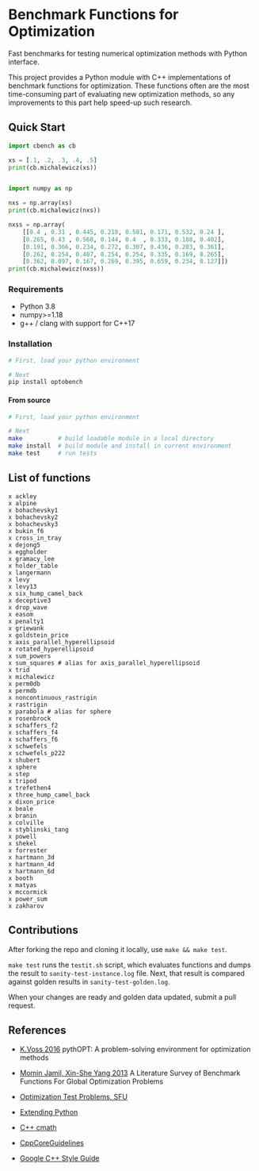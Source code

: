 # Benchmark Functions for Optimization

Fast benchmarks for testing numerical optimization methods with Python interface.

This project provides a Python module with C++ implementations of benchmark functions for optimization.
These functions often are the most time-consuming part of evaluating new
optimization methods, so any improvements to this part help speed-up such
research.


## Quick Start

```python
import cbench as cb

xs = [.1, .2, .3, .4, .5]
print(cb.michalewicz(xs))


import numpy as np

nxs = np.array(xs)
print(cb.michalewicz(nxs))

nxss = np.array(
    [[0.4 , 0.31 , 0.445, 0.218, 0.581, 0.171, 0.532, 0.24 ],
    [0.265, 0.43 , 0.568, 0.144, 0.4  , 0.333, 0.188, 0.402],
    [0.191, 0.366, 0.234, 0.272, 0.307, 0.436, 0.203, 0.361],
    [0.262, 0.254, 0.407, 0.254, 0.254, 0.335, 0.169, 0.265],
    [0.362, 0.097, 0.167, 0.269, 0.395, 0.659, 0.234, 0.127]])
print(cb.michalewicz(nxss))
```

### Requirements

- Python 3.8
- numpy>=1.18
- g++ / clang with support for C++17


### Installation

```sh
# First, load your python environment

# Next
pip install optobench
```


#### From source
```sh
# First, load your python environment

# Next
make          # build loadable module in a local directory
make install  # build module and install in current environment
make test     # run tests
```


## List of functions

```
x ackley
x alpine
x bohachevsky1
x bohachevsky2
x bohachevsky3
x bukin_f6
x cross_in_tray
x dejong5
x eggholder
x gramacy_lee
x holder_table
x langermann
x levy
x levy13
x six_hump_camel_back
x deceptive3
x drop_wave
x easom
x penalty1
x griewank
x goldstein_price
x axis_parallel_hyperellipsoid
x rotated_hyperellipsoid
x sum_powers
x sum_squares # alias for axis_parallel_hyperellipsoid
x trid
x michalewicz
x perm0db
x permdb
x noncontinuous_rastrigin
x rastrigin
x parabola # alias for sphere
x rosenbrock
x schaffers_f2
x schaffers_f4
x schaffers_f6
x schwefels
x schwefels_p222
x shubert
x sphere
x step
x tripod
x trefethen4
x three_hump_camel_back
x dixon_price
x beale
x branin
x colville
x styblinski_tang
x powell
x shekel
x forrester
x hartmann_3d
x hartmann_4d
x hartmann_6d
x booth
x matyas
x mccormick
x power_sum
x zakharov
```

## Contributions

After forking the repo and cloning it locally, use `make && make test`.

`make test` runs the `testit.sh` script, which evaluates functions and dumps the result to `sanity-test-instance.log` file.
Next, that result is compared against golden results in `sanity-test-golden.log`.

When your changes are ready and golden data updated, submit a pull request.


## References

- [K.Voss 2016](https://harvest.usask.ca/handle/10388/7746)
    pythOPT: A problem-solving environment for optimization methods

- [Momin Jamil, Xin-She Yang 2013](https://arxiv.org/abs/1308.4008)
    A Literature Survey of Benchmark Functions For Global Optimization Problems

- [Optimization Test Problems, SFU](https://www.sfu.ca/~ssurjano/optimization.html)

- [Extending Python](https://docs.python.org/3/extending/extending.html)

- [C++ cmath](https://www.cplusplus.com/reference/cmath/)

- [CppCoreGuidelines](https://github.com/isocpp/CppCoreGuidelines/blob/master/CppCoreGuidelines.md)

- [Google C++ Style Guide](https://google.github.io/styleguide/cppguide.html)
